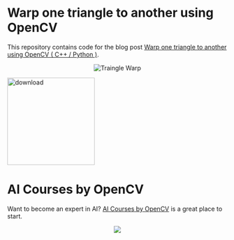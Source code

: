 # Warp one triangle to another using OpenCV

This repository contains code for the blog post [Warp one triangle to another using OpenCV ( C++ / Python )](https://www.learnopencv.com/warp-one-triangle-to-another-using-opencv-c-python/).

<p align="center"><img src="https://learnopencv.com/wp-content/uploads/2016/05/warp-triangle-opencv-768x382.jpg" alt="Traingle Warp"></p>

[<img src="https://learnopencv.com/wp-content/uploads/2022/07/download-button-e1657285155454.png" alt="download" width="200">](https://www.dropbox.com/scl/fo/qe52892eqy5ybz5pudj0u/h?dl=1&rlkey=fa8m35oy1rr8lg8tcak8ouvgu)

# AI Courses by OpenCV

Want to become an expert in AI? [AI Courses by OpenCV](https://opencv.org/courses/) is a great place to start. 

<a href="https://opencv.org/courses/">
<p align="center"> 
<img src="https://www.learnopencv.com/wp-content/uploads/2020/04/AI-Courses-By-OpenCV-Github.png">
</p>
</a>
